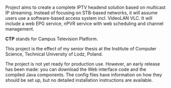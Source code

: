 Project aims to create a complete IPTV headend solution based on multicast IP streaming. Instead of focusing on STB-based networks, it will assume users use a software-based access system incl. VideoLAN VLC. It will include a web EPG service, nPVR service with web scheduling and channel management.

**CTP** stands for Campus Television Platform.

This project is the effect of my senior thesis at the Institute of Computer Science, Technical University of Lodz, Poland.

The project is not yet ready for production use. However, an early release has been made: you can download the Web interface code and the compiled Java components. The config files have information on how they should be set up, but no detailed installation instructions are available.